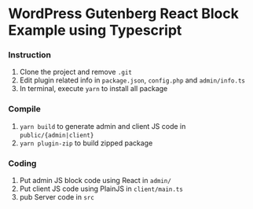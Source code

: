 # WordPress Gutenberg React Block Example using Typescript

### Instruction

1. Clone the project and remove `.git`
2. Edit plugin related info in `package.json`, `config.php` and `admin/info.ts`
3. In terminal, execute `yarn` to install all package

### Compile
1. `yarn build` to generate admin and client JS code in `public/{admin|client}`
2. `yarn plugin-zip` to build zipped package

### Coding
1. Put admin JS block code using React in `admin/`
2. Put client JS code using PlainJS in `client/main.ts`
3. pub Server code in `src`
